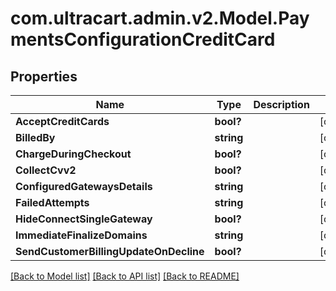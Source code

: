 # com.ultracart.admin.v2.Model.PaymentsConfigurationCreditCard
## Properties

Name | Type | Description | Notes
------------ | ------------- | ------------- | -------------
**AcceptCreditCards** | **bool?** |  | [optional] 
**BilledBy** | **string** |  | [optional] 
**ChargeDuringCheckout** | **bool?** |  | [optional] 
**CollectCvv2** | **bool?** |  | [optional] 
**ConfiguredGatewaysDetails** | **string** |  | [optional] 
**FailedAttempts** | **string** |  | [optional] 
**HideConnectSingleGateway** | **bool?** |  | [optional] 
**ImmediateFinalizeDomains** | **string** |  | [optional] 
**SendCustomerBillingUpdateOnDecline** | **bool?** |  | [optional] 


[[Back to Model list]](../README.md#documentation-for-models) [[Back to API list]](../README.md#documentation-for-api-endpoints) [[Back to README]](../README.md)

